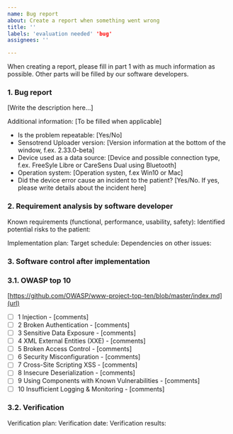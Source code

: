 ```yaml
---
name: Bug report
about: Create a report when something went wrong
title: ''
labels: 'evaluation needed' 'bug'
assignees: ''

---
```


When creating a report, please fill in part 1 with as much information as possible. Other parts will be filled by our software developers.

### 1. Bug report 

[Write the description here…]

Additional information: [To be filled when applicable]
- Is the problem repeatable: [Yes/No]
- Sensotrend Uploader version: [Version information at the bottom of the window, f.ex. 2.33.0-beta]
- Device used as a data source: [Device and possible connection type, f.ex. FreeSyle Libre or CareSens Dual using Bluetooth]
- Operation system: [Operation systen, f.ex Win10 or Mac]
- Did the device error cause an incident to the patient? [Yes/No. If yes, please write details about the incident here]

### 2. Requirement analysis by software developer 

Known requirements (functional, performance, usability, safety):
Identified potential risks to the patient:

Implementation plan:
Target schedule:
Dependencies on other issues:

### 3. Software control after implementation

### 3.1. OWASP top 10
[https://github.com/OWASP/www-project-top-ten/blob/master/index.md](url)
- [ ] 1 Injection - [comments]
- [ ] 2 Broken Authentication - [comments]
- [ ] 3 Sensitive Data Exposure - [comments]
- [ ] 4 XML External Entities (XXE) - [comments]
- [ ] 5 Broken Access Control - [comments]
- [ ] 6 Security Misconfiguration - [comments]
- [ ] 7 Cross-Site Scripting XSS - [comments]
- [ ] 8 Insecure Deserialization - [comments]
- [ ] 9 Using Components with Known Vulnerabilities - [comments]
- [ ] 10 Insufficient Logging & Monitoring - [comments]

### 3.2. Verification

Verification plan:
Verification date:
Verification results:

